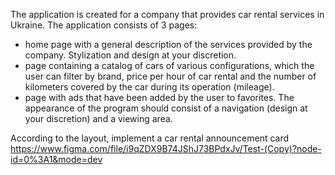 The application is created for a company that provides car rental services in Ukraine. The application consists of 3 pages:

- home page with a general description of the services provided by the company. Stylization and design at your discretion.
- page containing a catalog of cars of various configurations, which the user can filter by brand, price per hour of car rental and the number of kilometers covered by the car during its operation (mileage).
- page with ads that have been added by the user to favorites. The appearance of the program should consist of a navigation (design at your discretion) and a viewing area.

According to the layout, implement a car rental announcement card
https://www.figma.com/file/i9qZDX9B74JShJ73BPdxJv/Test-(Copy)?node-id=0%3A1&mode=dev
